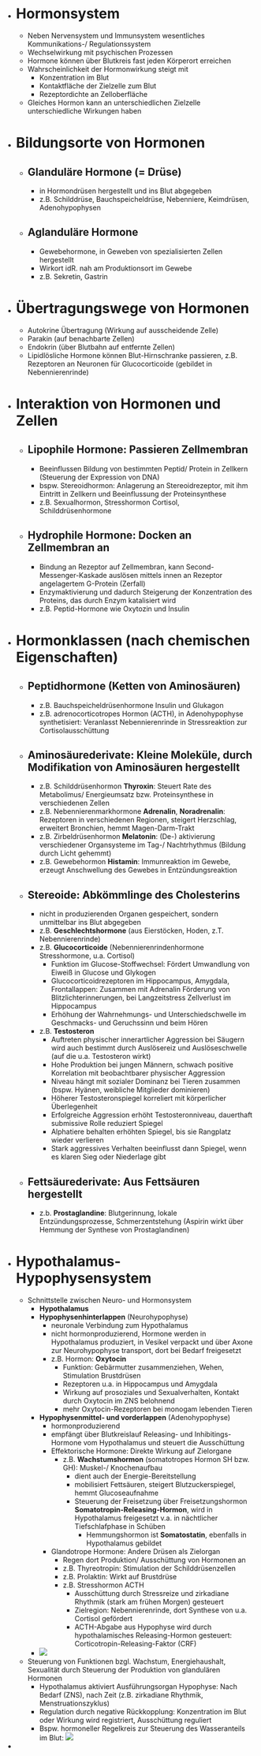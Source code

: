 - # Hormonsystem
    - Neben Nervensystem und Immunsystem wesentliches Kommunikations-/ Regulationssystem
    - Wechselwirkung mit psychischen Prozessen
    - Hormone können über Blutkreis fast jeden Körperort erreichen
    - Wahrscheinlichkeit der Hormonwirkung steigt mit
        - Konzentration im Blut
        - Kontaktfläche der Zielzelle zum Blut
        - Rezeptordichte an Zelloberfläche
    - Gleiches Hormon kann an unterschiedlichen Zielzelle unterschiedliche Wirkungen haben
- # Bildungsorte von Hormonen
    - ## Glanduläre Hormone (= Drüse)
        - in Hormondrüsen hergestellt und ins Blut abgegeben
        - z.B. Schilddrüse, Bauchspeicheldrüse, Nebenniere, Keimdrüsen, Adenohypophysen
    - ## Aglanduläre Hormone
        - Gewebehormone, in Geweben von spezialisierten Zellen hergestellt
        - Wirkort idR. nah am Produktionsort im Gewebe
        - z.B. Sekretin, Gastrin
- # Übertragungswege von Hormonen
    - Autokrine Übertragung (Wirkung auf ausscheidende Zelle)
    - Parakin (auf benachbarte Zellen)
    - Endokrin (über Blutbahn auf entfernte Zellen)
    - Lipidlösliche Hormone können Blut-Hirnschranke passieren, z.B. Rezeptoren an Neuronen für Glucocorticoide (gebildet in Nebennierenrinde)
- # Interaktion von Hormonen und Zellen
    - ## Lipophile Hormone: Passieren Zellmembran
        - Beeinflussen Bildung von bestimmten Peptid/ Protein in Zellkern (Steuerung der Expression von DNA)
        - bspw. Stereoidhormon: Anlagerung an Stereoidrezeptor, mit ihm Eintritt in Zellkern und Beeinflussung der Proteinsynthese
        - z.B. Sexualhormon, Stresshormon Cortisol, Schilddrüsenhormone
    - ## Hydrophile Hormone: Docken an Zellmembran an
        - Bindung an Rezeptor auf Zellmembran, kann Second-Messenger-Kaskade auslösen mittels innen an Rezeptor angelagertem G-Protein (Zerfall)
        - Enzymaktivierung und dadurch Steigerung der Konzentration des Proteins, das durch Enzym katalisiert wird
        - z.B. Peptid-Hormone wie Oxytozin und Insulin
- # Hormonklassen (nach chemischen Eigenschaften)
    - ## Peptidhormone (Ketten von Aminosäuren)
        - z.B. Bauchspeicheldrüsenhormone Insulin und Glukagon
        - z.B. adrenocorticotropes Hormon (ACTH), in Adenohypophyse synthetisiert: Veranlasst Nebennierenrinde in Stressreaktion zur Cortisolausschüttung
    - ## Aminosäurederivate: Kleine Moleküle, durch Modifikation von Aminosäuren hergestellt
        - z.B. Schilddrüsenhormon **Thyroxin**: Steuert Rate des Metabolimus/ Energieumsatz bzw. Proteinsynthese in verschiedenen Zellen
        - z.B. Nebennierenmarkhormone **Adrenalin**, **Noradrenalin**: Rezeptoren in verschiedenen Regionen, steigert Herzschlag, erweitert Bronchien, hemmt Magen-Darm-Trakt
        - z.B. Zirbeldrüsenhormon **Melatonin**: (De-) aktivierung verschiedener Organsysteme im Tag-/ Nachtrhythmus (Bildung durch Licht gehemmt)
        - z.B. Gewebehormon **Histamin**: Immunreaktion im Gewebe, erzeugt Anschwellung des Gewebes in Entzündungsreaktion
    - ## Stereoide: Abkömmlinge des Cholesterins
        - nicht in produzierenden Organen gespeichert, sondern unmittelbar ins Blut abgegeben
        - z.B. **Geschlechtshormone** (aus Eierstöcken, Hoden, z.T. Nebennierenrinde)
        - z.B. **Glucocorticoide** (Nebennierenrindenhormone Stresshormone, u.a. Cortisol)
            - Funktion im Glucose-Stoffwechsel: Fördert Umwandlung von Eiweiß in Glucose und Glykogen
            - Glucocorticoidrezeptoren im Hippocampus, Amygdala, Frontallappen: Zusammen mit Adrenalin Förderung von Blitzlichterinnerungen, bei Langzeitstress Zellverlust im Hippocampus
            - Erhöhung der Wahrnehmungs- und Unterschiedschwelle im Geschmacks- und Geruchssinn und beim Hören
        - z.B. **Testosteron**
            - Auftreten physischer innerartlicher Aggression bei Säugern wird auch bestimmt durch Auslösereiz und Auslöseschwelle (auf die u.a. Testosteron wirkt)
            - Hohe Produktion bei jungen Männern, schwach positive Korrelation mit beobachtbarer physischer Aggression
            - Niveau hängt mit sozialer Dominanz bei Tieren zusammen (bspw. Hyänen, weibliche Mitglieder dominieren)
            - Höherer Testosteronspiegel korreliert mit körperlicher Überlegenheit
            - Erfolgreiche Aggression erhöht Testosteronniveau, dauerthaft submissive Rolle reduziert Spiegel
            - Alphatiere behalten erhöhten Spiegel, bis sie Rangplatz wieder verlieren
            - Stark aggressives Verhalten beeinflusst dann Spiegel, wenn es klaren Sieg oder Niederlage gibt
    - ## Fettsäurederivate: Aus Fettsäuren hergestellt
        - z.b. **Prostaglandine**: Blutgerinnung, lokale Entzündungsprozesse, Schmerzentstehung (Aspirin wirkt über Hemmung der Synthese von Prostaglandinen)
- # Hypothalamus-Hypophysensystem
    - Schnittstelle zwischen Neuro- und Hormonsystem
        - **Hypothalamus**
        - **Hypophysenhinterlappen** (Neurohypophyse)
            - neuronale Verbindung zum Hypothalamus
            - nicht hormonproduzierend, Hormone werden in Hypothalamus produziert, in Vesikel verpackt und über Axone zur Neurohypophyse transport, dort bei Bedarf freigesetzt
            - z.B. Hormon: **Oxytocin**
                - Funktion: Gebärmutter zusammenziehen, Wehen, Stimulation Brustdrüsen
                - Rezeptoren u.a. in Hippocampus und Amygdala
                - Wirkung auf prosoziales und Sexualverhalten, Kontakt durch Oxytocin im ZNS belohnend
                - mehr Oxytocin-Rezeptoren bei monogam lebenden Tieren
        - **Hypophysenmittel- und vorderlappen** (Adenohypophyse)
            - hormonproduzierend
            - empfängt über Blutkreislauf Releasing- und Inhibitings-Hormone vom Hypothalamus und steuert die Ausschüttung
            - Effektorische Hormone: Direkte Wirkung auf Zielorgane
                - z.B. **Wachstumshormon** (somatotropes Hormon SH bzw. GH): Muskel-/ Knochenaufbau
                    - dient auch der Energie-Bereitstellung
                    - mobilisiert Fettsäuren, steigert Blutzuckerspiegel, hemmt Glucoseaufnahme
                    - Steuerung der Freisetzung über Freisetzungshormon **Somatotropin-Releasing-Hormon**, wird in Hypothalamus freigesetzt v.a. in nächtlicher Tiefschlafphase in Schüben
                        - Hemmungshormon ist **Somatostatin**, ebenfalls in Hypothalamus gebildet
            - Glandotrope Hormone: Andere Drüsen als Zielorgan
                - Regen dort Produktion/ Ausschüttung von Hormonen an
                - z.B. Thyreotropin: Stimulation der Schilddrüsenzellen
                - z.B. Prolaktin: Wirkt auf Brustdrüse
                - z.B. Stresshormon ACTH
                    - Ausschüttung durch Stressreize und zirkadiane Rhythmik (stark am frühen Morgen) gesteuert
                    - Zielregion: Nebennierenrinde, dort Synthese von u.a. Cortisol gefördert
                    - ACTH-Abgabe aus Hypophyse wird durch hypothalamisches Releasing-Hormon gesteuert: Corticotropin-Releasing-Faktor (CRF)
        - ![](https://firebasestorage.googleapis.com/v0/b/firescript-577a2.appspot.com/o/imgs%2Fapp%2Fssoenksen%2FkhCIsI4HwM.png?alt=media&token=66940482-bd65-4151-b613-6a123cdf32ae)
    - Steuerung von Funktionen bzgl. Wachstum, Energiehaushalt, Sexualität durch Steuerung der Produktion von glandulären Hormonen
        - Hypothalamus aktiviert Ausführungsorgan Hypophyse: Nach Bedarf (ZNS), nach Zeit (z.B. zirkadiane Rhythmik, Menstruationszyklus)
        - Regulation durch negative Rückkopplung: Konzentration im Blut oder Wirkung wird registriert, Ausschüttung reguliert
        - Bspw. hormoneller Regelkreis zur Steuerung des Wasseranteils im Blut: ![](https://firebasestorage.googleapis.com/v0/b/firescript-577a2.appspot.com/o/imgs%2Fapp%2Fssoenksen%2F2_G6nWjSn_.png?alt=media&token=556c2b49-39c2-4ed9-900b-bc6fd41786fd)
- 
